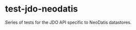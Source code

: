 test-jdo-neodatis
=================

Series of tests for the JDO API specific to NeoDatis datastores.
